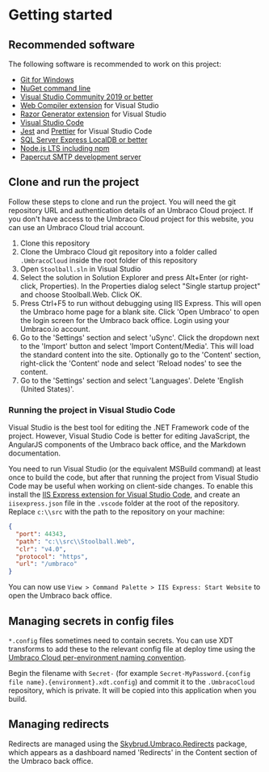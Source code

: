 # Getting started

## Recommended software

The following software is recommended to work on this project:

- [Git for Windows](https://git-scm.com/download/win)
- [NuGet command line](https://www.nuget.org/downloads)
- [Visual Studio Community 2019 or better](https://visualstudio.microsoft.com/downloads/)
- [Web Compiler extension](https://marketplace.visualstudio.com/items?itemName=MadsKristensen.WebCompiler) for Visual Studio
- [Razor Generator extension](https://marketplace.visualstudio.com/items?itemName=DavidEbbo.RazorGenerator) for Visual Studio
- [Visual Studio Code](https://code.visualstudio.com/)
- [Jest](https://marketplace.visualstudio.com/items?itemName=Orta.vscode-jest) and [Prettier](https://marketplace.visualstudio.com/items?itemName=esbenp.prettier-vscode) for Visual Studio Code
- [SQL Server Express LocalDB or better](https://docs.microsoft.com/en-us/sql/database-engine/configure-windows/sql-server-express-localdb?view=sql-server-ver15)
- [Node.js LTS including npm](https://nodejs.org/en/)
- [Papercut SMTP development server](https://github.com/ChangemakerStudios/Papercut)

## Clone and run the project

Follow these steps to clone and run the project. You will need the git repository URL and authentication details of an Umbraco Cloud project. If you don't have access to the Umbraco Cloud project for this website, you can use an Umbraco Cloud trial account.

1. Clone this repository
2. Clone the Umbraco Cloud git repository into a folder called `.UmbracoCloud` inside the root folder of this repository
3. Open `Stoolball.sln` in Visual Studio
4. Select the solution in Solution Explorer and press Alt+Enter (or right-click, Properties). In the Properties dialog select "Single startup project" and choose Stoolball.Web. Click OK.
5. Press Ctrl+F5 to run without debugging using IIS Express. This will open the Umbraco home page for a blank site. Click 'Open Umbraco' to open the login screen for the Umbraco back office. Login using your Umbraco.io account.
6. Go to the 'Settings' section and select 'uSync'. Click the dropdown next to the 'Import' button and select 'Import Content/Media'. This will load the standard content into the site. Optionally go to the 'Content' section, right-click the 'Content' node and select 'Reload nodes' to see the content.
7. Go to the 'Settings' section and select 'Languages'. Delete 'English (United States)'.

### Running the project in Visual Studio Code

Visual Studio is the best tool for editing the .NET Framework code of the project. However, Visual Studio Code is better for editing JavaScript, the AngularJS components of the Umbraco back office, and the Markdown documentation.

You need to run Visual Studio (or the equivalent MSBuild command) at least once to build the code, but after that running the project from Visual Studio Code may be useful when working on client-side changes. To enable this install the [IIS Express extension for Visual Studio Code](https://marketplace.visualstudio.com/items?itemName=warren-buckley.iis-express), and create an `iisexpress.json` file in the `.vscode` folder at the root of the repository. Replace `c:\\src` with the path to the repository on your machine:

```json
{
  "port": 44343,
  "path": "c:\\src\\Stoolball.Web",
  "clr": "v4.0",
  "protocol": "https",
  "url": "/umbraco"
}
```

You can now use `View > Command Palette > IIS Express: Start Website` to open the Umbraco back office.

## Managing secrets in config files

`*.config` files sometimes need to contain secrets. You can use XDT transforms to add these to the relevant config file at deploy time using the [Umbraco Cloud per-environment naming convention](https://our.umbraco.com/documentation/Umbraco-Cloud/Set-Up/Config-Transforms/).

Begin the filename with `Secret-` (for example `Secret-MyPassword.{config file name}.{environment}.xdt.config`) and commit it to the `.UmbracoCloud` repository, which is private. It will be copied into this application when you build.

## Managing redirects

Redirects are managed using the [Skybrud.Umbraco.Redirects](https://github.com/skybrud/Skybrud.Umbraco.Redirects) package, which appears as a dashboard named 'Redirects' in the Content section of the Umbraco back office.
